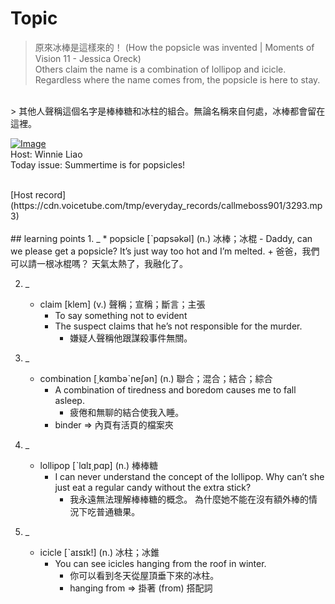 # Topic

> 原來冰棒是這樣來的！ (How the popsicle was invented | Moments of Vision 11 - Jessica Oreck) <br>
> Others claim the name is a combination of lollipop and icicle.
Regardless where the name comes from, the popsicle is here to stay.
 <br>
> 其他人聲稱這個名字是棒棒糖和冰柱的組合。無論名稱來自何處，冰棒都會留在這裡。 <br>

[![Image](https://cdn.voicetube.com/assets/thumbnails/yA00JNZYu7k.jpg)](https://www.youtube.com/embed/yA00JNZYu7k?rel=0&showinfo=0&cc_load_policy=0&controls=1&autoplay=1&iv_load_policy=3&playsinline=1&wmode=transparent&start=75&end=80&enablejsapi=1&origin=https://tw.voicetube.com&widgetid=1)<br>
Host: Winnie Liao
<br>Today issue: Summertime is for popsicles!


<br>
[Host record](https://cdn.voicetube.com/tmp/everyday_records/callmeboss901/3293.mp3)
<br><br>
## learning points
1. _
	* popsicle  [ˋpɑpsəkəl] (n.) 冰棒；冰棍
		- Daddy, can we please get a popsicle? It’s just way too hot and I’m melted.
			+ 爸爸，我們可以請一根冰棍嗎？ 天氣太熱了，我融化了。

2. _
	* claim [klem] (v.) 聲稱；宣稱；斷言；主張
		- To say something not to evident
		- The suspect claims that he’s not responsible for the murder.
			+ 嫌疑人聲稱他跟謀殺事件無關。

3. _
	* combination [͵kɑmbəˋneʃən] (n.) 聯合；混合；結合；綜合
		- A combination of tiredness and boredom causes me to fall asleep.
			+ 疲倦和無聊的結合使我入睡。
		- binder => 內頁有活頁的檔案夾

4. _
	*  lollipop [ˋlɑlɪ͵pɑp] (n.) 棒棒糖
		- I can never understand the concept of the lollipop. Why can’t she just eat a regular candy without the extra stick?
			+ 我永遠無法理解棒棒糖的概念。 為什麼她不能在沒有額外棒的情況下吃普通糖果。

5. _
	* icicle [ˋaɪsɪk!] (n.) 冰柱；冰錐
		- You can see icicles hanging from the roof in winter.
			+ 你可以看到冬天從屋頂垂下來的冰柱。
			+ hanging from => 掛著 (from) 搭配詞

